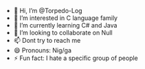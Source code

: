 - 👋 Hi, I’m @Torpedo-Log
- 👀 I’m interested in C language family
- 🌱 I’m currently learning C# and Java
- 💞️ I’m looking to collaborate on Null
- 📫 Dont try to reach me
- 😄 Pronouns: Nig/ga
- ⚡ Fun fact: I hate a specific group of people

<!---
Torpedo-Log/Torpedo-Log is a ✨ special ✨ repository because its `README.md` (this file) appears on your GitHub profile.
You can click the Preview link to take a look at your changes.
--->
